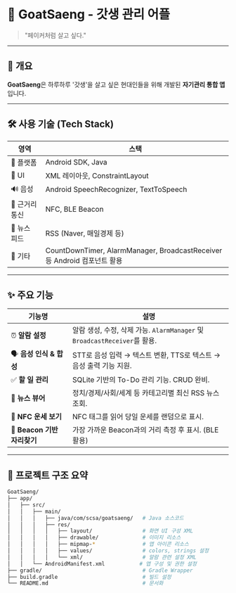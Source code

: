 # 🐐 GoatSaeng - 갓생 관리 어플

> "페이커처럼 살고 싶다."  

---

## 🧠 개요

**GoatSaeng**은 하루하루 '갓생'을 살고 싶은 현대인들을 위해 개발된 **자기관리 통합 앱**입니다.  

---

## 🛠️ 사용 기술 (Tech Stack)

| 영역 | 스택 |
|------|------|
| 🧱 플랫폼 | Android SDK, Java |
| 🎨 UI | XML 레이아웃, ConstraintLayout |
| 🔊 음성 | Android SpeechRecognizer, TextToSpeech |
| 📡 근거리 통신 | NFC, BLE Beacon |
| 📰 뉴스 피드 | RSS (Naver, 매일경제 등) |
| 🧪 기타 | CountDownTimer, AlarmManager, BroadcastReceiver 등 Android 컴포넌트 활용

---

## ✨ 주요 기능

| 기능명 | 설명 |
|--------|------|
| ⏰ **알람 설정** | 알람 생성, 수정, 삭제 가능. `AlarmManager` 및 `BroadcastReceiver`를 활용. |
| 🗣️ **음성 인식 & 합성** | STT로 음성 입력 → 텍스트 변환, TTS로 텍스트 → 음성 출력 기능 지원. |
| ✅ **할 일 관리** | SQLite 기반의 To-Do 관리 기능. CRUD 완비. |
| 📰 **뉴스 뷰어** | 정치/경제/사회/세계 등 카테고리별 최신 RSS 뉴스 조회. |
| 📱 **NFC 운세 보기** | NFC 태그를 읽어 당일 운세를 랜덤으로 표시. |
| 📍 **Beacon 기반 자리찾기** | 가장 가까운 Beacon과의 거리 측정 후 표시. (BLE 활용) |


---

## 📂 프로젝트 구조 요약

```bash
GoatSaeng/
├── app/
│   ├── src/
│   │   ├── main/
│   │   │   ├── java/com/scsa/goatsaeng/   # Java 소스코드
│   │   │   ├── res/
│   │   │   │   ├── layout/                # 화면 UI 구성 XML
│   │   │   │   ├── drawable/              # 이미지 리소스
│   │   │   │   ├── mipmap-*               # 앱 아이콘 리소스
│   │   │   │   ├── values/                # colors, strings 설정
│   │   │   │   └── xml/                   # 알람 관련 설정 XML
│   │   └── AndroidManifest.xml           # 앱 구성 및 권한 설정
├── gradle/                                # Gradle Wrapper
├── build.gradle                           # 빌드 설정
└── README.md                              # 문서화
